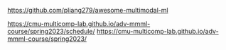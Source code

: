 https://github.com/pliang279/awesome-multimodal-ml

https://cmu-multicomp-lab.github.io/adv-mmml-course/spring2023/schedule/ 
https://cmu-multicomp-lab.github.io/adv-mmml-course/spring2023/
